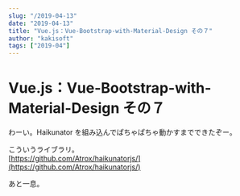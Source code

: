 ```yaml
---
slug: "/2019-04-13"
date: "2019-04-13"
title: "Vue.js：Vue-Bootstrap-with-Material-Design その７"
author: "kakisoft"
tags: ["2019-04"]
---
```

# Vue.js：Vue-Bootstrap-with-Material-Design その７

わーい。Haikunator を組み込んでぱちゃぱちゃ動かすまでできたぞー。  

こういうライブラリ。  
[https://github.com/Atrox/haikunatorjs/](https://github.com/Atrox/haikunatorjs/)  

あと一息。  

